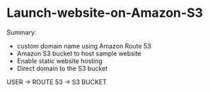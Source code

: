 # Launch-website-on-Amazon-S3

Summary:
- custom domain name using Amazon Route 53
- Amazon S3 bucket to host sample website
- Enable static website hosting
- Direct domain to the S3 bucket


USER -> ROUTE 53 -> S3 BUCKET


